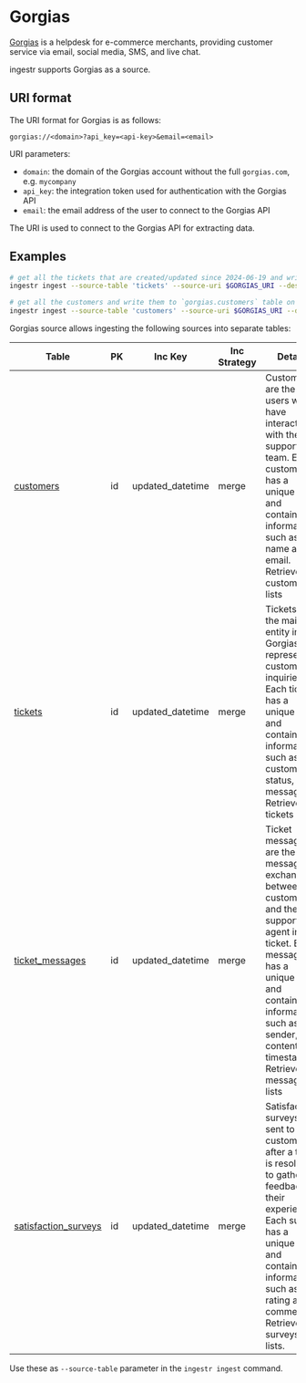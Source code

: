 # Gorgias
[Gorgias](https://www.gorgias.com/) is a helpdesk for e-commerce merchants, providing customer service via email, social media, SMS, and live chat.

ingestr supports Gorgias as a source.

## URI format
The URI format for Gorgias is as follows:

```plaintext
gorgias://<domain>?api_key=<api-key>&email=<email>
```

URI parameters:
- `domain`: the domain of the Gorgias account without the full `gorgias.com`, e.g. `mycompany`
- `api_key`: the integration token used for authentication with the Gorgias API
- `email`: the email address of the user to connect to the Gorgias API

The URI is used to connect to the Gorgias API for extracting data.

## Examples
```bash
# get all the tickets that are created/updated since 2024-06-19 and write them to `gorgias.ticket_messages` table on BigQuery
ingestr ingest --source-table 'tickets' --source-uri $GORGIAS_URI --dest-uri $BIGQUERY_URI --interval-start 2024-06-19  --dest-table 'gorgias.ticket_messages' --loader-file-format jsonl

# get all the customers and write them to `gorgias.customers` table on DuckDB
ingestr ingest --source-table 'customers' --source-uri $GORGIAS_URI --dest-uri duckdb:///gorgias.duckdb --interval-start 2024-01-01  --dest-table 'dest.customers'
```



Gorgias source allows ingesting the following sources into separate tables:

| Table           | PK | Inc Key | Inc Strategy | Details                                                                                                                                        |
| --------------- | ----------- | --------------- | ------------------- | ---------------------------------------------------------------------------------------------------------------------------------------------- |
| [customers](https://developers.gorgias.com/reference/list-customers)     | id | updated_datetime     | merge               | Customers are the users who have interacted with the support team. Each customer has a unique ID and contains information such as the name and email.  Retrieves customers lists|
| [tickets](https://developers.gorgias.com/reference/list-tickets)  | id | updated_datetime    | merge               | Tickets are the main entity in Gorgias, representing customer inquiries. Each ticket has a unique ID and contains information such as the customer, status, and messages. Retrieves tickets lists |
| [ticket_messages](https://developers.gorgias.com/reference/list-messages) | id | updated_datetime    | merge               | Ticket messages are the messages exchanged between the customer and the support agent in a ticket. Each message has a unique ID and contains information such as the sender, content, and timestamp. Retrieves messages lists | 
| [satisfaction_surveys](https://developers.gorgias.com/reference/list-satisfaction-surveys) | id | updated_datetime     | merge               | Satisfaction surveys are sent to customers after a ticket is resolved to gather feedback on their experience. Each survey has a unique ID and contains information such as the rating and comments. Retrieves surveys lists.|

Use these as `--source-table` parameter in the `ingestr ingest` command.


